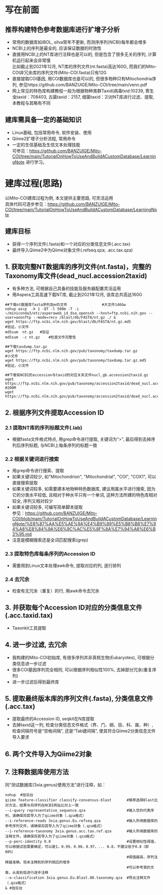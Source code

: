 # 写在前面
## 推荐构建特色参考数据库进行扩增子分析
- 常用的数据库如iBOL,  silva常年不更新, 而测序序列(NCBI)每年都会增多
- NCBI上的序列是最全的, 应该保证数据的时效性
- 直接用NCBI上的NT库进行注释也是可以的, 但是包含了很多无关的序列, 计算机运行起来会非常慢      
比如截止到2021年12月, NT库的序列文件(nt.fasta)高达160G, 而我们的Mito-COI非冗余库的序列文件(Mito-COI.fasta)只有12G
- 直接提取COI基因, 用COI数据库也是可以的, 但很多物种只有Mitochondria序列, 参见https://github.com/BANZUIGE/Mito-COI/tree/main/venn.pdf
- 网上常见的特色库构建教程一般为根据物种类群Taxid(病毒txid:10239, 寄生虫taxid：708403, 古菌taxid：2157, 细菌taxid：2)对NT库进行过滤、提取, 本教程与其略有不同
## 建库需具备一定的基础知识
- Linux基础, 包括常用命令, 软件安装、使用
- Qiime2扩增子分析流程, 常用命令
- 一定的生信基础及生信文本处理技能     
  可参见：https://github.com/BANZUIGE/Mito-COI/tree/main/TutorialOnHowToUseAndBuildACustomDatabase/LearningNote 进行学习。
# 建库过程(思路)
  以Mito-COI建库过程为例, 本文提供主要思路, 可灵活运用     
  具体代码可逐步参见：https://github.com/BANZUIGE/Mito-COI/tree/main/TutorialOnHowToUseAndBuildACustomDatabase/LearningNote
## 建库目标
- 获得一个序列文件(.fasta)和一个对应的分类信息文件(.acc.tax)
- 最终导入Qiime2中为Qiime对象文件(.refseq.qza; .acc.tax.qza)
## 1. 获取完整NT数据库的序列文件(nt.fasta)，完整的Taxonomy库文件(dead_nucl.accession2taxid)    
- 有多种方法, 可根据自己具备的技能及服务器配置灵活运用
- 用Aspera工具高速下载NT库, 截止到2021年12月, 该库总共高达160G
```
##下载nt数据库fasta序列及md5文件                #大文件146Gw
nohup ascp  -k 1 -QT -l 500m -T -i ~/miniconda3/etc/asperaweb_id_dsa.openssh --host=ftp.ncbi.nih.gov --user=anonftp --mode=recv /blast/db/FASTA/nt.gz ./ &
wget https://ftp.ncbi.nlm.nih.gov/blast/db/FASTA/nt.gz.md5             #验证，小文件
md5sum  nt.gz   #验证
md5sum  -c nt.gz    #检查文件完整性

##下载taxdump.tar.gz
wget https://ftp.ncbi.nlm.nih.gov/pub/taxonomy/taxdump.tar.gz              #小文件
wget https://ftp.ncbi.nlm.nih.gov/pub/taxonomy/taxdump.tar.gz.md5        #验证，小文件

##下载有NCBI的accession与taxid的对应关系文件nucl_gb.accession2taxid.gz
wget https://ftp.ncbi.nlm.nih.gov/pub/taxonomy/accession2taxid/dead_nucl.accession2taxid.gz      #200M
wget https://ftp.ncbi.nlm.nih.gov/pub/taxonomy/accession2taxid/dead_nucl.accession2taxid.gz.md5
```
## 2. 根据序列文件提取Accession ID
### 2.1 提取NT库的序列标题文件(.lab)
- 根据fasta文件格式特点, 用grep命令进行提取, 关键词为“>”, 最后得到去掉序列后序列标题, 与NCBI上每条序列的标题一致
### 2.2 根据关键词进行搜索
- 用grep命令进行搜索、提取
- 如果关键词较少, 如"Mitochondrion", "Mitochondrial", "COI", "COX1", 可以直接搜索提取
- 如果关键词较多, 如需要建本地物种特色数据库, 建议用属水平进行搜索, 因为它的分类水平较低, 且相对于种水平只有一个单词, 这种方法所建的特色库相对较全, 序列又相对较少
- 如果关键词较多, 可编写简单脚本提取     
参见：https://github.com/BANZUIGE/Mito-COI/blob/main/TutorialOnHowToUseAndBuildACustomDatabase/LearningNote/%E8%87%AA%E5%AE%9A%E4%B9%89%E5%B8%B8%E7%94%A8%E8%84%9A%E6%9C%AC%E5%8F%8A%E7%94%A8%E6%B3%95.md
- 注意是模糊搜索还是全词匹配搜索(grep)
### 2.3 提取特色库每条序列的Accession ID
- 需要用到Linux文本处理awk命令, 提取对应的列, 逐行排列
### 2.4 去冗余
- 检查有无冗余（重复）的行, 用awk命令去冗余
## 3. 并获取每个Accession ID对应的分类信息文件(.acc.taxid.tax)
- Taxonkit工具提取
## 4. 进一步过滤, 去冗余
- 我构建的Mito-COI初始库, 有很多序列并非真核生物(Eukaryotes), 可根据分类信息进一步过滤
- 很多COI基因序列完全相同, 可以根据序列相似性100%, 去掉部分冗余(重复序列)
- 进一步过滤后得到最终库
## 5. 提取最终版本库的序列文件(.fasta), 分类信息文件(.acc.tax)
- 提取最终的Accession ID, seqkit在N库提取
- 去掉taxid这一列, 检查分类信息文件格式（界、门、纲、目、科、属、种）, 检查间隔符号是“空格间隔”, 还是“Tab键间隔”, 使其符合Qiime2分类信息文件导入要求
## 6. 两个文件导入为Qiime2对象
## 7. 注释数据库使用方法
同“测试数据库(3xia.genus)使用方法”进行注释，如：
```
nohup  #挂后台
qiime feature-classifier classify-consensus-blast       #推荐选择Blast比对方法，结果与将序列在NCBI网站比对上一致
--i-query representative_sequence.qza                   #输入您的代表序列，请确保将其导入为了qiime对象（.qza格式）
--i-reference-reads 3xia.genus.Eu.refseq.qza            #输入所用数据库的参考序列文件，请确保将其导入为了qiime对象（.qza格式）
--i-reference-taxonomy 3xia.genus.acc.tax.ref.qza       #输入所用数据库的注释文件，请确保将其导入为了qiime对象（.qza格式）
--p-perc-identity 0.8                                   #设置相似性阈值，可以根据试验需要确定，可以是1，0.99，0.98，0.97，... 0.8，不建议低于0.8（即80%）
                                                        #阈值越高，序列注释越准确，但未注释到的序列相应的增多
                                                        #可以参考我的文章，从高到低进行逐步注释
--o-classification 3xia.genus.Eu.Blast.80.taxonomy.qza  #导出注释文件（.qza格式）
& #挂后台
```
  
